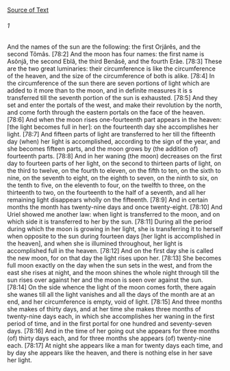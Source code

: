 [Source of Text](https://github.com/scrollmapper/bible_databases_deuterocanonical)

###### 1
And the names of the sun are the following: the first Orjârês, and the second Tômâs. [78:2] And the moon has four names: the first name is Asônjâ, the second Eblâ, the third Benâsê, and the fourth Erâe. [78:3] These are the two great luminaries: their circumference is like the circumference of the heaven, and the size of the circumference of both is alike. [78:4] In the circumference of the sun there are seven portions of light which are added to it more than to the moon, and in definite measures it is s transferred till the seventh portion of the sun is exhausted. [78:5] And they set and enter the portals of the west, and make their revolution by the north, and come forth through the eastern portals on the face of the heaven. [78:6] And when the moon rises one-fourteenth part appears in the heaven: ⌈the light becomes full in her⌉: on the fourteenth day she accomplishes her light. [78:7] And fifteen parts of light are transferred to her till the fifteenth day (when) her light is accomplished, according to the sign of the year, and she becomes fifteen parts, and the moon grows by (the addition of) fourteenth parts. [78:8] And in her waning (the moon) decreases on the first day to fourteen parts of her light, on the second to thirteen parts of light, on the third to twelve, on the fourth to eleven, on the fifth to ten, on the sixth to nine, on the seventh to eight, on the eighth to seven, on the ninth to six, on the tenth to five, on the eleventh to four, on the twelfth to three, on the thirteenth to two, on the fourteenth to the half of a seventh, and all her remaining light disappears wholly on the fifteenth. [78:9] And in certain months the month has twenty-nine days and once twenty-eight. [78:10] And Uriel showed me another law: when light is transferred to the moon, and on which side it is transferred to her by the sun. [78:11] During all the period during which the moon is growing in her light, she is transferring it to herself when opposite to the sun during fourteen days [her light is accomplished in the heaven], and when she is illumined throughout, her light is accomplished full in the heaven. [78:12] And on the first day she is called the new moon, for on that day the light rises upon her. [78:13] She becomes full moon exactly on the day when the sun sets in the west, and from the east she rises at night, and the moon shines the whole night through till the sun rises over against her and the moon is seen over against the sun. [78:14] On the side whence the light of the moon comes forth, there again she wanes till all the light vanishes and all the days of the month are at an end, and her circumference is empty, void of light. [78:15] And three months she makes of thirty days, and at her time she makes three months of twenty-nine days each, in which she accomplishes her waning in the first period of time, and in the first portal for one hundred and seventy-seven days. [78:16] And in the time of her going out she appears for three months (of) thirty days each, and for three months she appears (of) twenty-nine each. [78:17] At night she appears like a man for twenty days each time, and by day she appears like the heaven, and there is nothing else in her save her light.